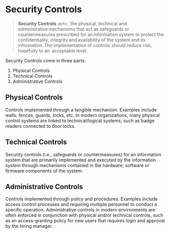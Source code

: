 # Security Controls
> **Security Controls** *`defn.`* the physical, technical and 
> administrative mechanisms that act as safeguards or countermeasures 
> prescribed for an information system to protect the confidentiality, 
> integrity and availability of the system and its information. The 
> implementation of controls should reduce risk, hopefully to an 
> acceptable level.

Security Controls come in three parts:
1. Physical Controls
2. Technical Controls
3. Administrative Controls

## Physical Controls
Controls implemented through a tangible mechanism. Examples include 
walls, fences, guards, locks, etc. In modern organizations, many 
physical control systems are linked to technical/logical systems, such 
as badge readers connected to door locks. 

## Technical Controls
Security controls (i.e., safeguards or countermeasures) for an 
information system that are primarily implemented and executed by the 
information system through mechanisms contained in the hardware, 
software or firmware components of the system.

## Administrative Controls
Controls implemented through policy and procedures. Examples include 
access control processes and requiring multiple personnel to conduct a 
specific operation. Administrative controls in modern environments are 
often enforced in conjunction with physical and/or technical controls, 
such as an access-granting policy for new users that requires login and 
approval by the hiring manager.

